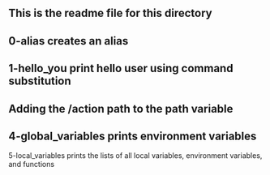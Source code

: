 This is the readme file for this directory
---
0-alias creates an alias
---
1-hello_you print hello user using command substitution
---
Adding the /action path to the path variable
---
4-global_variables prints environment variables
---
5-local_variables prints the lists of all local variables, environment variables, and functions
